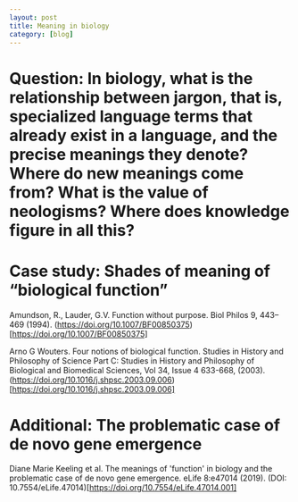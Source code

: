```yaml
---
layout: post
title: Meaning in biology
category: [blog]
---
```


# Question: In biology, what is the relationship between jargon, that is, specialized language terms that already exist in a language, and the precise meanings they denote? Where do new meanings come from? What is the value of neologisms? Where does knowledge figure in all this?

# Case study: Shades of meaning of “biological function” 

Amundson, R., Lauder, G.V. Function without purpose. Biol Philos 9, 443–469 (1994). (https://doi.org/10.1007/BF00850375)[https://doi.org/10.1007/BF00850375]

Arno G Wouters. Four notions of biological function. Studies in History and Philosophy of Science Part C: Studies in History and Philosophy of Biological and Biomedical Sciences, Vol 34, Issue 4 633-668, (2003). (https://doi.org/10.1016/j.shpsc.2003.09.006)[https://doi.org/10.1016/j.shpsc.2003.09.006]

# Additional: The problematic case of de novo gene emergence

Diane Marie Keeling et al. The meanings of 'function' in biology and the problematic case of de novo gene emergence. eLife  8:e47014 (2019). (DOI: 10.7554/eLife.47014)[https://doi.org/10.7554/eLife.47014.001]









  
